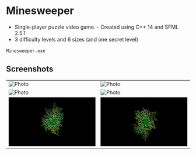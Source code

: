 # Minesweeper

- Single-player puzzle video game. - Created using C++ 14 and SFML 2.5.1
- 3 difficulty levels and 6 sizes (and one secret level)

```sh
Minesweeper.exe
```

## Screenshots
| | |
| ------ | ------ |
| ![Photo](https://github.com/Clwmm/SkyIslandsGame/blob/main/Sky%20Islands%20Beta%203.0/res/graphics/1.gif) | ![Photo](https://github.com/Clwmm/SkyIslandsGame/blob/main/Sky%20Islands%20Beta%203.0/res/graphics/2.gif) |
| ![Photo](https://github.com/Clwmm/SkyIslandsGame/blob/main/Sky%20Islands%20Beta%203.0/res/graphics/3.gif) | ![Photo](https://github.com/Clwmm/SkyIslandsGame/blob/main/Sky%20Islands%20Beta%203.0/res/graphics/4.gif) |
| ![Photo](https://github.com/Clwmm/SkyIslandsGame/blob/main/Sky%20Islands%20Beta%203.0/res/graphics/5.png) | ![Photo](https://github.com/Clwmm/SkyIslandsGame/blob/main/Sky%20Islands%20Beta%203.0/res/graphics/6.png) |
